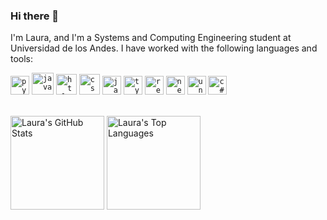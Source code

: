### Hi there 👋

I'm Laura, and I'm a Systems and Computing Engineering student at Universidad de los Andes. I have worked with the following languages and tools: 

<p>
  <code><img height="30" alt="python" src="https://github.com/Laurarestrepo03/Laurarestrepo03/assets/69609680/333b4ca7-68c6-40ad-832b-ef383deef0f8"></code>
  <code><img height="35" alt="java" src="https://github.com/Laurarestrepo03/Laurarestrepo03/assets/69609680/d876da9b-854a-4696-b649-f560a58f2892"></code>
  <code><img height="33" alt="html" src="https://upload.wikimedia.org/wikipedia/commons/thumb/6/61/HTML5_logo_and_wordmark.svg/800px-HTML5_logo_and_wordmark.svg.png"></code>
  <code><img height="33" alt="css" src="https://upload.wikimedia.org/wikipedia/commons/thumb/d/d5/CSS3_logo_and_wordmark.svg/340px-CSS3_logo_and_wordmark.svg.png"></code>
  <code><img height="30" alt="javascript" src="https://upload.wikimedia.org/wikipedia/commons/thumb/6/6a/JavaScript-logo.png/768px-JavaScript-logo.png"></code>
  <code><img height="30" alt="typescript" src="https://static-00.iconduck.com/assets.00/typescript-icon-icon-1024x1024-vh3pfez8.png"></code>
  <code><img height="30" alt="react" src="https://cdn.worldvectorlogo.com/logos/react-1.svg"></code>
  <code><img height="30" alt="nest" src="https://cdn.icon-icons.com/icons2/2699/PNG/512/nestjs_logo_icon_168087.png"></code>
  <code><img height="30" alt="unity" src="https://i.redd.it/tu3gt6ysfxq71.png"></code>
  <code><img height="30" alt="c#" src="https://upload.wikimedia.org/wikipedia/commons/thumb/b/bd/Logo_C_sharp.svg/1820px-Logo_C_sharp.svg.png"></code>
  <!-- <code><img height="30" alt="swift" src="https://i.pinimg.com/originals/8f/50/63/8f50630ae0e1775196e4c270c573ce67.png"></code> -->
</p>

<br>

<div>
  <img alt="Laura's GitHub Stats" height="150" src="https://github-readme-stats.vercel.app/api?username=Laurarestrepo03&show_icons=true&theme=transparent">
  <img alt="Laura's Top Languages" height="150" src="https://github-readme-stats.vercel.app/api/top-langs/?username=Laurarestrepo03&layout=compact&theme=transparent">
</div>

<!-- [![Laura's GitHub stats](https://github-readme-stats.vercel.app/api?username=Laurarestrepo03)](https://github.com/anuraghazra/github-readme-stats) -->


<!-- Here are some ideas to get you started:

- 🔭 I’m currently working on ...
- 🌱 I’m currently learning ...
- 👯 I’m looking to collaborate on ...
- 🤔 I’m looking for help with ...
- 💬 Ask me about ...
- 📫 How to reach me: ...
- 😄 Pronouns: ...
- ⚡ Fun fact: ...
-->
